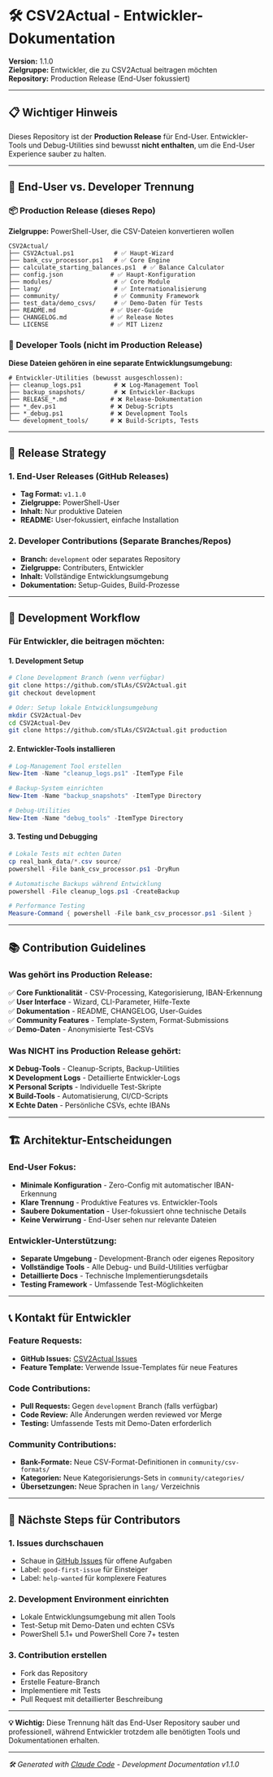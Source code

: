 # 🛠️ CSV2Actual - Entwickler-Dokumentation

**Version:** 1.1.0  
**Zielgruppe:** Entwickler, die zu CSV2Actual beitragen möchten  
**Repository:** Production Release (End-User fokussiert)

---

## 📋 **Wichtiger Hinweis**

Dieses Repository ist der **Production Release** für End-User. Entwickler-Tools und Debug-Utilities sind bewusst **nicht enthalten**, um die End-User Experience sauber zu halten.

---

## 🎯 **End-User vs. Developer Trennung**

### **📦 Production Release (dieses Repo)**
**Zielgruppe:** PowerShell-User, die CSV-Dateien konvertieren wollen

```
CSV2Actual/
├── CSV2Actual.ps1           # ✅ Haupt-Wizard
├── bank_csv_processor.ps1   # ✅ Core Engine
├── calculate_starting_balances.ps1  # ✅ Balance Calculator
├── config.json             # ✅ Haupt-Konfiguration
├── modules/                 # ✅ Core Module
├── lang/                    # ✅ Internationalisierung
├── community/               # ✅ Community Framework
├── test_data/demo_csvs/     # ✅ Demo-Daten für Tests
├── README.md               # ✅ User-Guide
├── CHANGELOG.md            # ✅ Release Notes
└── LICENSE                 # ✅ MIT Lizenz
```

### **🔧 Developer Tools (nicht im Production Release)**
**Diese Dateien gehören in eine separate Entwicklungsumgebung:**

```
# Entwickler-Utilities (bewusst ausgeschlossen):
├── cleanup_logs.ps1         # ❌ Log-Management Tool
├── backup_snapshots/        # ❌ Entwickler-Backups
├── RELEASE_*.md            # ❌ Release-Dokumentation
├── *_dev.ps1               # ❌ Debug-Scripts
├── *_debug.ps1             # ❌ Development Tools
└── development_tools/      # ❌ Build-Scripts, Tests
```

---

## 🚀 **Release Strategy**

### **1. End-User Releases (GitHub Releases)**
- **Tag Format:** `v1.1.0` 
- **Zielgruppe:** PowerShell-User
- **Inhalt:** Nur produktive Dateien
- **README:** User-fokussiert, einfache Installation

### **2. Developer Contributions (Separate Branches/Repos)**
- **Branch:** `development` oder separates Repository
- **Zielgruppe:** Contributers, Entwickler
- **Inhalt:** Vollständige Entwicklungsumgebung
- **Dokumentation:** Setup-Guides, Build-Prozesse

---

## 🔄 **Development Workflow**

### **Für Entwickler, die beitragen möchten:**

#### **1. Development Setup**
```bash
# Clone Development Branch (wenn verfügbar)
git clone https://github.com/sTLAs/CSV2Actual.git
git checkout development

# Oder: Setup lokale Entwicklungsumgebung
mkdir CSV2Actual-Dev
cd CSV2Actual-Dev
git clone https://github.com/sTLAs/CSV2Actual.git production
```

#### **2. Entwickler-Tools installieren**
```powershell
# Log-Management Tool erstellen
New-Item -Name "cleanup_logs.ps1" -ItemType File

# Backup-System einrichten  
New-Item -Name "backup_snapshots" -ItemType Directory

# Debug-Utilities
New-Item -Name "debug_tools" -ItemType Directory
```

#### **3. Testing und Debugging**
```powershell
# Lokale Tests mit echten Daten
cp real_bank_data/*.csv source/
powershell -File bank_csv_processor.ps1 -DryRun

# Automatische Backups während Entwicklung
powershell -File cleanup_logs.ps1 -CreateBackup

# Performance Testing
Measure-Command { powershell -File bank_csv_processor.ps1 -Silent }
```

---

## 📚 **Contribution Guidelines**

### **Was gehört ins Production Release:**
✅ **Core Funktionalität** - CSV-Processing, Kategorisierung, IBAN-Erkennung  
✅ **User Interface** - Wizard, CLI-Parameter, Hilfe-Texte  
✅ **Dokumentation** - README, CHANGELOG, User-Guides  
✅ **Community Features** - Template-System, Format-Submissions  
✅ **Demo-Daten** - Anonymisierte Test-CSVs  

### **Was NICHT ins Production Release gehört:**
❌ **Debug-Tools** - Cleanup-Scripts, Backup-Utilities  
❌ **Development Logs** - Detaillierte Entwickler-Logs  
❌ **Personal Scripts** - Individuelle Test-Skripte  
❌ **Build-Tools** - Automatisierung, CI/CD-Scripts  
❌ **Echte Daten** - Persönliche CSVs, echte IBANs  

---

## 🏗️ **Architektur-Entscheidungen**

### **End-User Fokus:**
- **Minimale Konfiguration** - Zero-Config mit automatischer IBAN-Erkennung
- **Klare Trennung** - Produktive Features vs. Entwickler-Tools
- **Saubere Dokumentation** - User-fokussiert ohne technische Details
- **Keine Verwirrung** - End-User sehen nur relevante Dateien

### **Entwickler-Unterstützung:**
- **Separate Umgebung** - Development-Branch oder eigenes Repository
- **Vollständige Tools** - Alle Debug- und Build-Utilities verfügbar
- **Detaillierte Docs** - Technische Implementierungsdetails
- **Testing Framework** - Umfassende Test-Möglichkeiten

---

## 📞 **Kontakt für Entwickler**

### **Feature Requests:**
- **GitHub Issues:** [CSV2Actual Issues](https://github.com/sTLAs/CSV2Actual/issues)
- **Feature Template:** Verwende Issue-Templates für neue Features

### **Code Contributions:**
- **Pull Requests:** Gegen `development` Branch (falls verfügbar)
- **Code Review:** Alle Änderungen werden reviewed vor Merge
- **Testing:** Umfassende Tests mit Demo-Daten erforderlich

### **Community Contributions:**
- **Bank-Formate:** Neue CSV-Format-Definitionen in `community/csv-formats/`
- **Kategorien:** Neue Kategorisierungs-Sets in `community/categories/`
- **Übersetzungen:** Neue Sprachen in `lang/` Verzeichnis

---

## 🎯 **Nächste Steps für Contributors**

### **1. Issues durchschauen**
- Schaue in [GitHub Issues](https://github.com/sTLAs/CSV2Actual/issues) für offene Aufgaben
- Label: `good-first-issue` für Einsteiger
- Label: `help-wanted` für komplexere Features

### **2. Development Environment einrichten**
- Lokale Entwicklungsumgebung mit allen Tools
- Test-Setup mit Demo-Daten und echten CSVs
- PowerShell 5.1+ und PowerShell Core 7+ testen

### **3. Contribution erstellen**
- Fork das Repository
- Erstelle Feature-Branch
- Implementiere mit Tests
- Pull Request mit detaillierter Beschreibung

---

**💡 Wichtig:** Diese Trennung hält das End-User Repository sauber und professionell, während Entwickler trotzdem alle benötigten Tools und Dokumentationen erhalten.

---

*🛠️ Generated with [Claude Code](https://claude.ai/code) - Development Documentation v1.1.0*